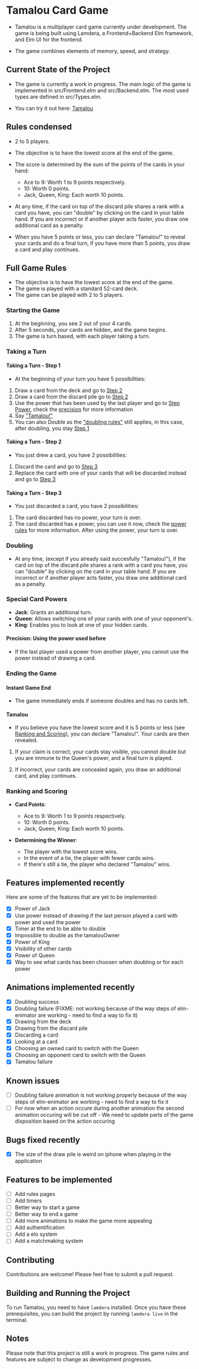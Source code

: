 # Tamalou Card Game

- Tamalou is a multiplayer card game currently under development. The game is being built using Lamdera, a Frontend+Backend Elm framework, and Elm UI for the frontend.

- The game combines elements of memory, speed, and strategy.

## Current State of the Project

- The game is currently a work in progress. The main logic of the game is implemented in src/Frontend.elm and src/Backend.elm. The most used types are defined in src/Types.elm.

- You can try it out here: [Tamalou](https://tamalou-v2.lamdera.app/)

## Rules condensed

- 2 to 5 players.
- The objective is to have the lowest score at the end of the game.
- The score is determined by the sum of the points of the cards in your hand:

  - Ace to 9: Worth 1 to 9 points respectively.
  - 10: Worth 0 points.
  - Jack, Queen, King: Each worth 10 points.

- At any time, if the card on top of the discard pile shares a rank with a card you have, you can "double" by clicking on the card in your table hand. If you are incorrect or if another player acts faster, you draw one additional card as a penalty.
- When you have 5 points or less, you can declare "Tamalou!" to reveal your cards and do a final turn, if you have more than 5 points, you draw a card and play continues.

## Full Game Rules

- The objective is to have the lowest score at the end of the game.
- The game is played with a standard 52-card deck.
- The game can be played with 2 to 5 players.

### Starting the Game

1. At the beginning, you see 2 out of your 4 cards.
2. After 5 seconds, your cards are hidden, and the game begins.
3. The game is turn based, with each player taking a turn.

### Taking a Turn

#### Taking a Turn - Step 1

- At the beginning of your turn you have 5 possibilities:

1. Draw a card from the deck and go to [Step 2](#Taking-a-Turn---Step-2)
2. Draw a card from the discard pile go to [Step 2](#Taking-a-Turn---Step-2)
3. Use the power that has been used by the last player and go to [Step Power](#Taking-a-Turn---Step-Power), check the [precision](#Precision:-Using-the-power-used-before) for more information
4. Say ["Tamalou!"](#tamalou)
5. You can also Double as the ["doubling rules"](#Doubling) still applies, in this case, after doubling, you stay [Step 1](#Taking-a-Turn---Step-1)

#### Taking a Turn - Step 2

- You just drew a card, you have 2 possibilities:

1. Discard the card and go to [Step 3](#Taking-a-Turn---Step-3)
2. Replace the card with one of your cards that will be discarded instead and go to [Step 3](#Taking-a-Turn---Step-3)

#### Taking a Turn - Step 3

- You just discarded a card, you have 2 possibilities:

1. The card discarded has no power, your turn is over.
2. The card discarded has a power, you can use it now, check the [power rules](#Special-Card-Powers) for more information. After using the power, your turn is over.

### Doubling

- At any time, (except if you already said succesfully "Tamalou!"), if the card on top of the discard pile shares a rank with a card you have, you can "double" by clicking on the card in your table hand. If you are incorrect or if another player acts faster, you draw one additional card as a penalty.

### Special Card Powers

- **Jack**: Grants an additional turn.
- **Queen**: Allows switching one of your cards with one of your opponent's.
- **King**: Enables you to look at one of your hidden cards.

#### Precision: Using the power used before

- If the last player used a power from another player, you cannot use the power instead of drawing a card.

### Ending the Game

#### Instant Game End

- The game immediately ends if someone doubles and has no cards left.

#### Tamalou

- If you believe you have the lowest score and it is 5 points or less (see [Ranking and Scoring](#Ranking-and-Scoring)), you can declare "Tamalou!". Your cards are then revealed.

1. If your claim is correct, your cards stay visible, you cannot double but you are immune to the Queen's power, and a final turn is played.

2. If incorrect, your cards are concealed again, you draw an additional card, and play continues.

### Ranking and Scoring

- **Card Points**:

  - Ace to 9: Worth 1 to 9 points respectively.
  - 10: Worth 0 points.
  - Jack, Queen, King: Each worth 10 points.

- **Determining the Winner**:
  - The player with the lowest score wins.
  - In the event of a tie, the player with fewer cards wins.
  - If there's still a tie, the player who declared "Tamalou" wins.

## Features implemented recently

Here are some of the features that are yet to be implemented:

- [x] Power of Jack
- [x] Use power instead of drawing if the last person played a card with power and used the power
- [x] Timer at the end to be able to double
- [x] Impossible to double as the tamalouOwner
- [x] Power of King
- [x] Visibility of other cards
- [x] Power of Queen
- [x] Way to see what cards has been choosen when doubling or for each power

## Animations implemented recently

- [x] Doubling success
- [x] Doubling failure (FIXME: not working because of the way steps of elm-enimator are working - need to find a way to fix it)
- [x] Drawing from the deck
- [x] Drawing from the discard pile
- [x] Discarding a card
- [x] Looking at a card
- [x] Choosing an owned card to switch with the Queen
- [x] Choosing an opponent card to switch with the Queen
- [x] Tamalou failure

## Known issues

- [ ] Doubling failure animation is not working properly because of the way steps of elm-enimator are working - need to find a way to fix it
- [ ] For now when an action occure during another animation the second animation occuring will be cut off - We need to update parts of the game disposition based on the action occuring

## Bugs fixed recently

- [x] The size of the draw pile is weird on iphone when playing in the application

<!-- own notes:
p1 card draw: animation of 2000 ms
at 1000ms, p2 double: animation of 2000 ms

state 0ms -> carte sur le dessus de la drawpile, p1 joue une carte, la carte commence à bouger vers le centre.
-- state 0ms: on a un nouvel etat à 0ms mais en "attente" car on attend l'animation de p1 qu'elle finisse avant d'updater avec le nouveau state

state 1000ms -> la carte continue de bouger vers le centre, elle est à 50% de la distance, p2 double avec une carte, la carte continue de bouger vers le centre et la deuxieme carte commence à bouger vers la discard pile.
-- state 1000ms: on a un nouvel etat à 1000ms mais en "attente" car on attend l'animation de p1 qu'elle finisse avant d'updater avec le nouveau state

state 2000ms -> la carte de p1 à fini de bouger vers le centre, p2 est toujours en train de jouer sa carte, la carte de p2 est à 50% de la distance.
-- state 2000ms: l'état reçu à 0ms avec la carte de p1 en moins dans sa main doit être pris en compte et update le frontend state, le problème c'est que si on fait ça, la carte de p2 va reaparaitre avant que à 3000ms la carte redisparraisse grace au state reçu à 1000ms. -->

<!-- animatePlayerAction : PlayerActionAnimation -> Positions -> FrontendModel -> FrontendModel
animatePlayerAction playerAction newGameDisposition fModel =
    case fModel.gameDisposition of
        Calculated positions ->
            case playerAction of
                AnimationDrawCardFromDeck ->
                    { fModel
                        | gameDisposition =
                            Calculated
                                { positions
                                    | cardsFromDrawPileMovingPositions =
                                        (Timeline.init positions.drawPilePosition
                                            |> Timeline.to (Anim.ms animDuration) (Timeline.current positions.drewCardMovingPosition)
                                        )
                                            :: positions.cardsFromDrawPileMovingPositions
                                }
                    }

                -------- IS NOT WORKING-------------------------------------------
                ------------------------WAITING FOR MGRIFFITH---------------------
                -- For now, same same as AnimationDoubleCardSuccess because:
                --                 AnimationDoubleCardFailed sessionId cardIndex ->
                --                     let
                --                         maybeCardToAnimate : Maybe GBPosition
                --                         maybeCardToAnimate =
                --                             positions.opponentsDisposition
                --                                 |> findCardPosition sessionId cardIndex
                --                     in
                --                     case maybeCardToAnimate of
                --                         Just cardToAnimate ->
                --                             let
                --                                 -- Initialize the timeline with the original card position
                --                                 initialTimeline =
                --                                     Timeline.init cardToAnimate
                --                                 -- Define the steps to go to the discard pile and come back
                --                                 steps =
                --                                     [ Timeline.transitionTo (Anim.ms 200) positions.discardPilePosition
                --                                     , Timeline.wait (Anim.ms 200) -- Optional wait if needed
                --                                     , Timeline.transitionTo (Anim.ms 200) cardToAnimate
                --                                     ]
                --                             in
                --                             [ Timeline.queue steps initialTimeline ]
                --                         Nothing ->
                --                             let
                --                                 maybeOwnCardToAnimate : Maybe (Timeline GBPosition)
                --                                 maybeOwnCardToAnimate =
                --                                     positions.ownCardsDisposition
                --                                         |> List.Extra.getAt cardIndex
                --                                         |> Maybe.map Tuple.second
                --                             in
                --                             case ( fModel.sessionId == Just sessionId, maybeOwnCardToAnimate ) of
                --                                 ( True, Just ownCardTimeline ) ->
                --                                     let
                --                                         -- Define the steps to go to the discard pile and come back
                --                                         steps =
                --                                             [ Timeline.transitionTo (Anim.ms 200) positions.discardPilePosition
                --                                             , Timeline.wait (Anim.ms 200) -- Optional wait if needed
                --                                             , Timeline.transitionTo (Anim.ms 200) (Timeline.current ownCardTimeline)
                --                                             ]
                --                                     in
                --                                     [ Timeline.queue steps ownCardTimeline ]
                --                                 _ ->
                --                                     []
                --                 _ ->
                --                     []
                -- IS NOT WORKING-------------------------------------------------
                ------------------------------------------------------------------ -->

<!-- OLD CARD EMPLACEMENT IMAGE -->
<!-- -- elEmplacement : Int -> Element FrontendMsg -> Element FrontendMsg
-- elEmplacement widthOfScreen cardToDisplay =
--     el [ behindContent cardToDisplay ] <|
--         image
--             [ width <| px <| widthOfScreen // 7
--             , rounded 8
--             -- , height <| px <| widthOfScreen * 15 // 70
--             -- , width shrink
--             ]
--             { source = "/emplacement.png", description = "Emplacement" } -->

<!-- ------------------------------------------------------------------------------------------------------------------------------------------
--------------__ FOR NOW, WHEN AN ACTION OCCURE DURING ANOTHER ANIMATION, THE SECOND ANIMATION OCCURING WILL BE CUT OFF __----------------
--------------__ WE NEED TO UPDATE PARTS OF THE GAME DISPOSITION BASED ON THE ACTION OCCURING __------------------------------------------
-- type GameDispositionPart
--     = OpponentsDispositionPart OpponentDisposition Index
-- calculateGameDispositionParts : { height : Int, width : Int } -> PlayerAction -> List FPlayer -> List FCard -> GameDisposition
-- calculateGameDispositionParts viewPort playerAction opponents ownCards =
--     case playerAction of
--         AnimationDrawCardFromDeck sessionId ->
--             Calculated
--                 { drawPilePosition = calculateDrawPilePosition viewPort.width viewPort.height
--                 , drewCardPosition = calculateDrewCardPosition viewPort.width viewPort.height
--                 , discardPilePosition = calculateDiscardPilePosition viewPort.width viewPort.height
--                 , playAgainOrPassPosition = calculatePlayAgainOrPassPosition viewPort.width viewPort.height
--                 , opponentsDisposition = toOpponentsDisposition viewPort.width opponents
--                 , ownCardsDisposition = toOwnCardsDisposition viewPort ownCards
--                 }
--         DrawFromDiscardPile ->
--             Calculated
--                 { drawPilePosition = calculateDrawPilePosition viewPort.width viewPort.height
--                 , drewCardPosition = calculateDrewCardPosition viewPort.width viewPort.height
--                 , discardPilePosition = calculateDiscardPilePosition viewPort.width viewPort.height
--                 , playAgainOrPassPosition = calculatePlayAgainOrPassPosition viewPort.width viewPort.height
--                 , opponentsDisposition = toOpponentsDisposition viewPort.width opponents
--                 , ownCardsDisposition = toOwnCardsDisposition viewPort ownCards
--                 }
--         DiscardCard ->
--             Calculated
--                 { drawPilePosition = calculateDrawPilePosition viewPort.width viewPort.height
--                 , drewCardPosition = calculateDrewCardPosition viewPort.width viewPort.height
--                 , discardPilePosition = calculateDiscardPilePosition viewPort.width viewPort.height
--                 , playAgainOrPassPosition = calculatePlayAgainOrPassPosition viewPort.width viewPort.height
--                 , opponentsDisposition = toOpponentsDisposition viewPort.width opponents
--                 , ownCardsDisposition = toOwnCardsDisposition viewPort ownCards
--                 }
--         Tamalou ->
--             Calculated
--                 { drawPilePosition = calculateDrawPilePosition viewPort.width viewPort.height
--                 , drewCardPosition = calculateDrewCardPosition viewPort.width viewPort.height
--                 , discardPilePosition = calculateDiscardPilePosition view
------------------------------------------------------------------------------------------------------------------------------------------
------------------------------------------------------------------------------------------------------------------------------------------ -->
<!-- Maybe one day if I want to use Anim.layout instead of Ui.layout -->
<!-- -- [ Anim.layout
--     { options = []
--     , toMsg = AnimMsg
--     , breakpoints = Nothing
--     }
--     model.animationState
--     [ behindContent <| image [ width fill, height fill ] { source = "/background.png", description = "background" }
--     , Font.size 12
--     ]
--     (displayModel model)
-- ] -->

## Features to be implemented

- [ ] Add rules pages
- [ ] Add timers
- [ ] Better way to start a game
- [ ] Better way to end a game
- [ ] Add more animations to make the game more appealing
- [ ] Add authentification
- [ ] Add a elo system
- [ ] Add a matchmaking system

## Contributing

Contributions are welcome! Please feel free to submit a pull request.

## Building and Running the Project

To run Tamalou, you need to have `lamdera` installed. Once you have these prerequisites, you can build the project by running `lamdera live` in the terminal.

## Notes

Please note that this project is still a work in progress. The game rules and features are subject to change as development progresses.
